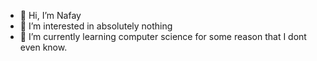 - 👋 Hi, I’m Nafay
- 👀 I’m interested in absolutely nothing
- 🌱 I’m currently learning computer science for some reason that I dont even know.

